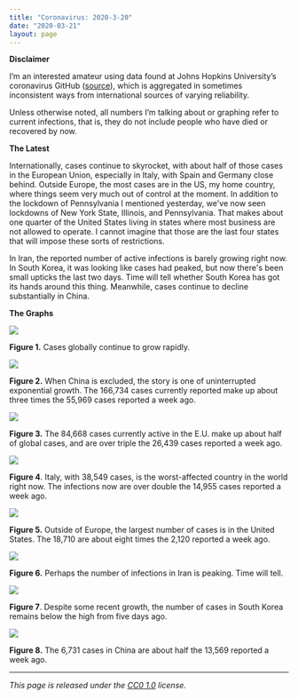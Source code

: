 ```yaml
---
title: "Coronavirus: 2020-3-20"
date: "2020-03-21"
layout: page
---
```


**Disclaimer**

I’m an interested amateur using data found at Johns Hopkins University’s
coronavirus GitHub
([source](https://github.com/CSSEGISandData/COVID-19/tree/master/csse_covid_19_data/csse_covid_19_daily_reports)),
which is aggregated in sometimes inconsistent ways from international sources
of varying reliability.

Unless otherwise noted, all numbers I’m talking about or graphing refer to
current infections, that is, they do not include people who have died or
recovered by now.

**The Latest**

Internationally, cases continue to skyrocket, with about half of those cases in
the European Union, especially in Italy, with Spain and Germany close behind.
Outside Europe, the most cases are in the US, my home country, where things
seem very much out of control at the moment. In addition to the lockdown of
Pennsylvania I mentioned yesterday, we've now seen lockdowns of New York State,
Illinois, and Pennsylvania. That makes about one quarter of the United States
living in states where most business are not allowed to operate. I cannot
imagine that those are the last four states that will impose these sorts of
restrictions.

In Iran, the reported number of active infections is barely growing right now.
In South Korea, it was looking like cases had peaked, but now there's been
small upticks the last two days. Time will tell whether South Korea has got its
hands around this thing. Meanwhile, cases continue to decline substantially in
China.

**The Graphs**

![](../../i/8j.png)

**Figure 1.** Cases globally continue to grow rapidly.

![](../../i/8k.png)

**Figure 2.** When China is excluded, the story is one of uninterrupted
exponential growth. The 166,734 cases currently reported make up about three
times the 55,969 cases reported a week ago.

![](../../i/8l.png)

**Figure 3.** The 84,668 cases currently active in the E.U. make up about half
of global cases, and are over triple the 26,439 cases reported a week ago.

![](../../i/8m.png)

**Figure 4**. Italy, with 38,549 cases, is the worst-affected country in the
world right now. The infections now are over double the 14,955 cases reported a
week ago.

![](../../i/8n.png)

**Figure 5.** Outside of Europe, the largest number of cases is in the United
States. The 18,710 are about eight times the 2,120 reported a week ago.

![](../../i/8o.png)

**Figure 6.** Perhaps the number of infections in Iran is peaking. Time will
tell.

![](../../i/8p.png)

**Figure 7**. Despite some recent growth, the number of cases in South Korea
remains below the high from five days ago.

![](../../i/8q.png)

**Figure 8.** The 6,731 cases in China are about half the 13,569 reported a
week ago.

---

_This page is released under the [CC0
1.0](https://creativecommons.org/publicdomain/zero/1.0/) license._

